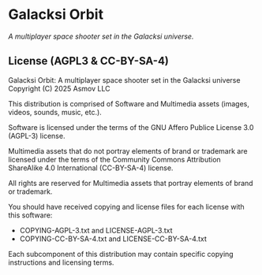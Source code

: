 Galacksi Orbit
========================================================================================================================
*A multiplayer space shooter set in the Galacksi universe.*


License (AGPL3 & CC-BY-SA-4)
------------------------------------------------------------------------------------------------------------------------
Galacksi Orbit: A multiplayer space shooter set in the Galacksi universe  
Copyright (C) 2025 Asmov LLC

This distribution is comprised of Software and Multimedia assets (images, videos, sounds, music, etc.).

Software is licensed under the terms of the GNU Affero Publice License 3.0 (AGPL-3) license.

Multimedia assets that do not portray elements of brand or trademark are licensed under the terms of the
Community Commons Attribution ShareAlike 4.0 International (CC-BY-SA-4) license.

All rights are reserved for Multimedia assets that portray elements of brand or trademark.

You should have received copying and license files for each license with this software:
  - COPYING-AGPL-3.txt and LICENSE-AGPL-3.txt
  - COPYING-CC-BY-SA-4.txt and LICENSE-CC-BY-SA-4.txt

Each subcomponent of this distribution may contain specific copying instructions and licensing terms.
